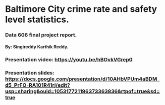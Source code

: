 # Baltimore City crime rate and safety level statistics.
### Data 606 final project report. 
#### By: Singireddy Karthik Reddy. 

### Presentation video: https://youtu.be/hBOvkVGrep0
### Presentation slides: https://docs.google.com/presentation/d/10AHbVPUm4aBDM_d5_PrFO-RA101R41rj/edit?usp=sharing&ouid=105317721196373363836&rtpof=true&sd=true
